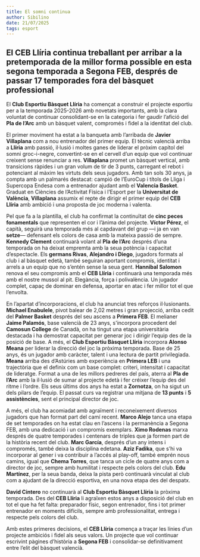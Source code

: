 ```yaml
---
title: El somni continua
author: Sibilino
date: 21/07/2025
tags: esport
---
```


## El CEB Llíria continua treballant per arribar a la pretemporada de la millor forma possible en esta segona temporada a Segona FEB, després de passar 17 temporades fora del bàsquet professional

El **Club Esportiu Bàsquet Llíria** ha començat a construir el projecte esportiu per a la temporada 2025-2026 amb novetats importants, amb la clara voluntat de continuar consolidant-se en la categoria i fer gaudir l’afició del **Pla de l’Arc** amb un bàsquet valent, compromés i fidel a la identitat del club.

El primer moviment ha estat a la banqueta amb l’arribada de **Javier Villaplana** com a nou entrenador del primer equip. El tècnic valencià arriba a **Llíria** amb passió, il·lusió i moltes ganes de liderar el pròxim capítol del somni groc-i-negre, convertint-se en el cervell d’un equip que vol continuar creixent sense renunciar a res. **Villaplana** promet un bàsquet vertical, amb transicions ràpides i un gran volum de tir de 3 punts, carregant el rebot i potenciant al màxim les virtuts dels seus jugadors. Amb tan sols 30 anys, ja compta amb un palmarés destacat: campió de l’EuroCup i títols de Lliga i Supercopa Endesa com a entrenador ajudant amb el **Valencia Basket**. Graduat en Ciències de l’Activitat Física i l’Esport per la **Universitat de València**, **Villaplana** assumix el repte de dirigir el primer equip del **CEB Llíria** amb ambició i una proposta de joc moderna i valenta.

Pel que fa a la plantilla, el club ha confirmat la continuïtat de **cinc peces fonamentals** que representen el cor i l’ànima del projecte. **Víctor Pérez**, el capità, seguirà una temporada més al capdavant del grup —i ja en van **setze**— defensant els colors de casa amb la mateixa passió de sempre. **Kennedy Clement** continuarà volant al **Pla de l’Arc** després d’una temporada on ha deixat empremta amb la seua potència i capacitat d’espectacle. Els **germans Rivas**, **Alejandro i Diego**, jugadors formats al club i al bàsquet edetà, també seguiran aportant compromís, identitat i arrels a un equip que no s’entén sense la seua gent. **Hannibal Salomon** renova el seu compromís amb el **CEB Llíria** i continuarà una temporada més amb el nostre mussol al pit. Elegància, força i polivalència. Un jugador complet, capaç de dominar en defensa, aportar en atac i fer millor tot el que l’envolta.

En l’apartat d’incorporacions, el club ha anunciat tres reforços il·lusionants. **Michael Enabulele**, pivot balear de 2,02 metres i gran projecció, arriba cedit del **Palmer Basket** després del seu ascens a **Primera FEB**. El melianer **Jaime Palamós**, base valencià de 23 anys, s'incorpora procedent del **Camosun College** de Canadà, on ha tingut una etapa universitària destacada i ha demostrat capacitat per generar joc i dirigir l’equip des de la posició de base. A més, el **Club Esportiu Bàsquet Llíria** incorpora **Alonso Meana** per liderar la direcció del joc la pròxima temporada. Base de 25 anys, és un jugador amb caràcter, talent i una lectura de partit privilegiada. **Meana** arriba des d’Astúries amb experiència en **Primera LEB** i una trajectòria que el definix com un base complet: criteri, intensitat i capacitat de lideratge. Format a una de les millors pedreres del país, aterra al **Pla de l’Arc** amb la il·lusió de sumar al projecte edetà i fer créixer l’equip des del ritme i l’ordre. Els seus últims dos anys ha estat a **Zornotza**, on ha sigut un dels pilars de l’equip. El passat curs va registrar una mitjana de **13 punts** i **5 assistències**, sent el principal director de joc.

A més, el club ha acomiadat amb agraïment i reconeixement diversos jugadors que han format part del camí recent. **Marco Alejo** tanca una etapa de set temporades on ha estat clau en l’ascens i la permanència a Segona FEB, amb una dedicació i un compromís exemplars. **Ximo Rodenas** marxa després de quatre temporades i centenars de triples que ja formen part de la història recent del club. **Marc García**, després d’un any intens i compromés, també deixa la disciplina edetana. **Aziz Fadika**, que s’hi va incorporar al gener i va contribuir a l’accés al play-off, també emprén nous camins, igual que **Chema Torres**, que tanca un cicle de quatre anys com a director de joc, sempre amb humilitat i respecte pels colors del club. **Edu Martínez**, per la seua banda, deixa la pista però continuarà vinculat al club com a ajudant de la direcció esportiva, en una nova etapa des del despatx.

**David Cintero** no continuarà al **Club Esportiu Bàsquet Llíria** la pròxima temporada. Des del **CEB Llíria** li agraïxen estos anys a disposició del club en tot el que ha fet falta: preparador físic, segon entrenador, fins i tot primer entrenador en moments difícils, sempre amb professionalitat, entrega i respecte pels colors del club.

Amb estes primeres decisions, el **CEB Llíria** comença a traçar les línies d’un projecte ambiciós i fidel als seus valors. Un projecte que vol continuar escrivint pàgines d’història a **Segona FEB** i consolidar-se definitivament entre l’elit del bàsquet valencià.
